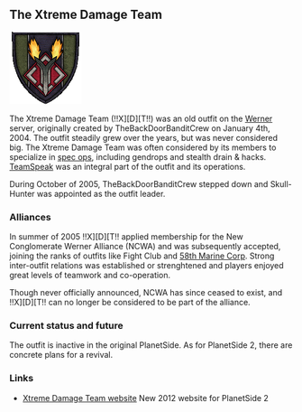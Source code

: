 ## The Xtreme Damage Team

![](../images/Oi_decal09.gif "Oi_decal09.gif")

The Xtreme Damage Team (!!X\]\[D\]\[T!!) was an old outfit on the
[Werner](../etc/Werner.md) server, originally created by
TheBackDoorBanditCrew on January 4th, 2004. The outfit steadily
grew over the years, but was never considered big. The Xtreme Damage Team was
often considered by its members to specialize in
[spec ops](../terminology/Acronyms_and_Slang.md#S), including gendrops and
stealth drain & hacks. [TeamSpeak](../etc/TeamSpeak.md) was an integral part of
the outfit and its operations.

During October of 2005, TheBackDoorBanditCrew stepped down and
Skull-Hunter was appointed as the outfit leader.

### Alliances

In summer of 2005 !!X\]\[D\]\[T!! applied membership for the
New Conglomerate Werner Alliance (NCWA) and was subsequently
accepted, joining the ranks of outfits like Fight Club and
[58th Marine Corp](58th_Marine_Corp_(The_Wildcards).md). Strong inter-outfit
relations was established or strenghtened and players enjoyed great levels of
teamwork and co-operation.

Though never officially announced, NCWA has since ceased to exist, and
!!X\]\[D\]\[T!! can no longer be considered to be part of the alliance.

### Current status and future

The outfit is inactive in the original PlanetSide. As for PlanetSide 2, there
are concrete plans for a revival.

### Links

- [Xtreme Damage Team website](http://xtremedamageteam.co.cc/) New 2012 website
  for PlanetSide 2
